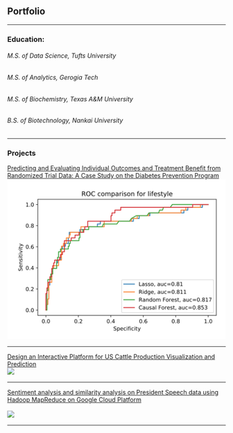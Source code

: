 ## Portfolio

---
### Education:
###### M.S. of Data Science, Tufts University
###### M.S. of Analytics, Gerogia Tech
###### M.S. of Biochemistry, Texas A&M University
###### B.S. of Biotechnology, Nankai University

---

### Projects 

[Predicting and Evaluating Individual Outcomes and Treatment Benefit from Randomized Trial Data: A Case Study on the Diabetes Prevention Program](/pdf/DPPAnalysisWithIndividualTreatmentEffect.pdf)
<br>
<img src="images/roc.png?raw=true"/>

---
[Design an Interactive Platform for US Cattle Production Visualization and Prediction](/pdf/final_poster.pdf)
<br>
<img src="images/dummy_thumbnail.jpg?raw=true"/>

---
[Sentiment analysis and similarity analysis on President Speech data using Hadoop MapReduce on Google Cloud Platform](/sample_page)
<br><br>
<img src="images/dummy_thumbnail.jpg?raw=true"/>

---

<!--### Category Name 2

- [Project 1 Title](http://example.com/)
- [Project 2 Title](http://example.com/)
- [Project 3 Title](http://example.com/)
- [Project 4 Title](http://example.com/)
- [Project 5 Title](http://example.com/)


---




---
-->
<!-- <p style="font-size:11px">Page template forked from <a href="https://github.com/evanca/quick-portfolio">evanca</a></p> -->
<!-- Remove above link if you don't want to attibute -->
